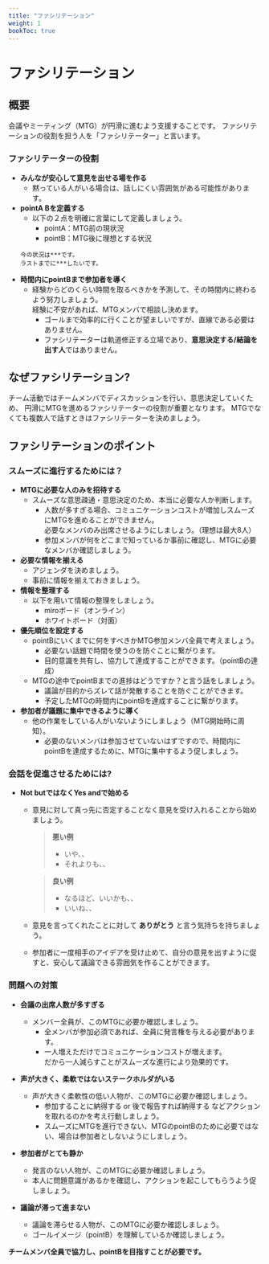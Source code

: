 ```yaml
---
title: "ファシリテーション"
weight: 1
bookToc: true
---
```


# ファシリテーション
## 概要
会議やミーティング（MTG）が円滑に進むよう支援することです。
ファシリテーションの役割を担う人を「ファシリテーター」と言います。

### ファシリテーターの役割
- **みんなが安心して意見を出せる場を作る**
    - 黙っている人がいる場合は、話しにくい雰囲気がある可能性があります。
- **pointA Bを定義する**
    - 以下の２点を明確に言葉にして定義しましょう。
        - pointA：MTG前の現状況
        - pointB：MTG後に理想とする状況  
    ```
    今の状況は***です。
    ラストまでに***したいです。
    ```
- **時間内にpointBまで参加者を導く**
    - 経験からどのくらい時間を取るべきかを予測して、その時間内に終わるよう努力しましょう。  
    経験に不安があれば、MTGメンバで相談し決めます。
        - ゴールまで効率的に行くことが望ましいですが、直線である必要はありません。
        - ファシリテーターは軌道修正する立場であり、**意思決定する/結論を出す人**ではありません。

## なぜファシリテーション?
チーム活動ではチームメンバでディスカッションを行い、意思決定していくため、
円滑にMTGを進めるファシリテーターの役割が重要となります。
MTGでなくても複数人で話すときはファシリテーターを決めましょう。

## ファシリテーションのポイント
### スムーズに進行するためには？
- **MTGに必要な人のみを招待する**
    - スムーズな意思疎通・意思決定のため、本当に必要な人か判断します。
        - 人数が多すぎる場合、コミュニケーションコストが増加しスムーズにMTGを進めることができません。  
        必要なメンバのみ出席させるようにしましょう。（理想は最大8人）
        - 参加メンバが何をどこまで知っているか事前に確認し、MTGに必要なメンバか確認しましょう。
- **必要な情報を揃える**
    - アジェンダを決めましょう。
    - 事前に情報を揃えておきましょう。
- **情報を整理する**
    - 以下を用いて情報の整理をしましょう。
        - miroボード（オンライン）
        - ホワイトボード（対面）
- **優先順位を設定する**
    - pointBにいくまでに何をすべきかMTG参加メンバ全員で考えましょう。
        - 必要ない話題で時間を使うのを防ぐことに繋がります。
        - 目的意識を共有し、協力して達成することができます。（pointBの達成）
    - MTGの途中でpointBまでの進捗はどうですか？と言う話をしましょう。
        - 議論が目的からズレて話が発散することを防ぐことができます。
        - 予定したMTGの時間内にpointBを達成することに繋がります。
- **参加者が議題に集中できるように導く**
    - 他の作業をしている人がいないようにしましょう（MTG開始時に周知）。
        - 必要のないメンバは参加させていないはずですので、時間内にpointBを達成するために、MTGに集中するよう促しましょう。

### 会話を促進させるためには?
- **Not butではなくYes andで始める**
    - 意見に対して真っ先に否定することなく意見を受け入れることから始めましょう。
        > **悪い例**
        > - いや、、
        > - それよりも、、
        
        > **良い例**
        > - なるほど、いいかも、、  
        > - いいね、、
    - 意見を言ってくれたことに対して **ありがとう** と言う気持ちを持ちましょう。
    - 参加者に一度相手のアイデアを受け止めて、自分の意見を出すように促すと、安心して議論できる雰囲気を作ることができます。

### 問題への対策
- **会議の出席人数が多すぎる**
    - メンバー全員が、このMTGに必要か確認しましょう。
        - 全メンバが参加必須であれば、全員に発言権を与える必要があります。
        - 一人増えただけでコミュニケーションコストが増えます。  
        だから一人減らすことがスムーズな進行により効果的です。

- **声が大きく、柔軟ではないステークホルダがいる**
    - 声が大きく柔軟性の低い人物が、このMTGに必要か確認しましょう。
        - 参加することに納得する or 後で報告すれば納得する などアクションを取れるのかを考え行動しましょう。
        - スムーズにMTGを進行できない、MTGのpointBのために必要ではない、場合は参加者としないようにしましょう。

- **参加者がとても静か**
    - 発言のない人物が、このMTGに必要か確認しましょう。
    - 本人に問題意識があるかを確認し、アクションを起こしてもらうよう促しましょう。

- **議論が滞って進まない**　
    - 議論を滞らせる人物が、このMTGに必要か確認しましょう。
    - ゴールイメージ（pointB）を理解しているか確認しましょう。

**チームメンバ全員で協力し、pointBを目指すことが必要です。**

